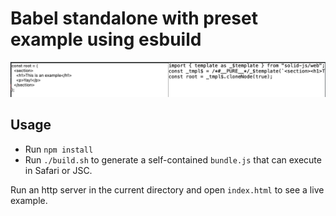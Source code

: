 # Babel standalone with preset example using esbuild

![screenshot](./screenshot.png)

## Usage

- Run `npm install`
- Run `./build.sh` to generate a self-contained `bundle.js` that can execute in Safari or JSC.

Run an http server in the current directory and open `index.html` to see a live example.
